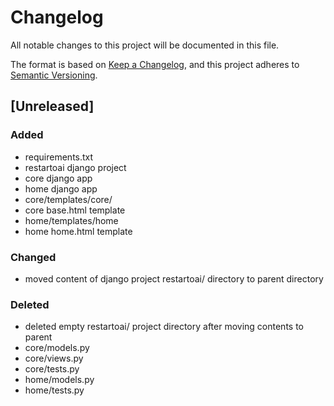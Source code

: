 # Changelog

All notable changes to this project will be documented in this file.

The format is based on [Keep a Changelog](https://keepachangelog.com/en/1.1.0/),
and this project adheres to [Semantic Versioning](https://semver.org/spec/v2.0.0.html).

## [Unreleased]

### Added

- requirements.txt
- restartoai django project
- core django app
- home django app
- core/templates/core/
- core base.html template
- home/templates/home
- home home.html template

### Changed

- moved content of django project restartoai/ directory to parent directory

### Deleted

- deleted empty restartoai/ project directory after moving contents to parent
- core/models.py
- core/views.py
- core/tests.py
- home/models.py
- home/tests.py